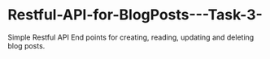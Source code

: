 # Restful-API-for-BlogPosts---Task-3-
Simple Restful API End points for creating, reading, updating and deleting blog posts.
